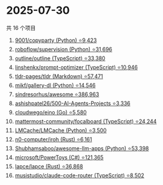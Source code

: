 # 2025-07-30

共 16 个项目

<!-- BEGIN GITHUB -->
<!-- 最后更新时间 2025-07-30 23:11:04 +0800 -->
1. [9001/copyparty (Python) ⭐9,423](https://github.com/9001/copyparty)
1. [roboflow/supervision (Python) ⭐31,696](https://github.com/roboflow/supervision)
1. [outline/outline (TypeScript) ⭐33,380](https://github.com/outline/outline)
1. [linshenkx/prompt-optimizer (TypeScript) ⭐10,946](https://github.com/linshenkx/prompt-optimizer)
1. [tldr-pages/tldr (Markdown) ⭐57,471](https://github.com/tldr-pages/tldr)
1. [mikf/gallery-dl (Python) ⭐14,546](https://github.com/mikf/gallery-dl)
1. [sindresorhus/awesome ⭐386,963](https://github.com/sindresorhus/awesome)
1. [ashishpatel26/500-AI-Agents-Projects ⭐3,336](https://github.com/ashishpatel26/500-AI-Agents-Projects)
1. [cloudwego/eino (Go) ⭐5,580](https://github.com/cloudwego/eino)
1. [mattermost-community/focalboard (TypeScript) ⭐24,244](https://github.com/mattermost-community/focalboard)
1. [LMCache/LMCache (Python) ⭐3,500](https://github.com/LMCache/LMCache)
1. [n0-computer/iroh (Rust) ⭐6,161](https://github.com/n0-computer/iroh)
1. [Shubhamsaboo/awesome-llm-apps (Python) ⭐53,398](https://github.com/Shubhamsaboo/awesome-llm-apps)
1. [microsoft/PowerToys (C#) ⭐121,365](https://github.com/microsoft/PowerToys)
1. [lapce/lapce (Rust) ⭐36,868](https://github.com/lapce/lapce)
1. [musistudio/claude-code-router (TypeScript) ⭐8,502](https://github.com/musistudio/claude-code-router)
<!-- END GITHUB -->